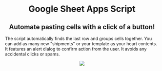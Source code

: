 <h1 align="center">Google Sheet Apps Script</h1>
<h2 align="center">Automate pasting cells with a click of a button!</h2>
<p></p>
<P>The script automatically finds the last row and groups cells together. You can add as many new "shipments" or your template as your heart contents. 
It features an alert dialog to confirm action from the user.  It avoids any accidental clicks or spams.</p>

<p align="center">
   <img src="https://s4.gifyu.com/images/tracker.gif"  />
</p>
